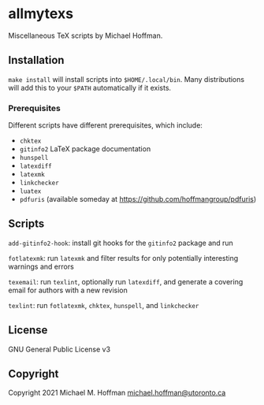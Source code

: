 # allmytexs

Miscellaneous TeX scripts by Michael Hoffman.

## Installation

`make install` will install scripts into `$HOME/.local/bin`. Many distributions will add this to your `$PATH` automatically if it exists.

### Prerequisites

Different scripts have different prerequisites, which include:

- `chktex`
- `gitinfo2` LaTeX package documentation
- `hunspell`
- `latexdiff`
- `latexmk`
- `linkchecker`
- `luatex`
- `pdfuris` (available someday at https://github.com/hoffmangroup/pdfuris)

## Scripts

`add-gitinfo2-hook`: install git hooks for the `gitinfo2` package and run

`fotlatexmk`: run `latexmk` and filter results for only potentially interesting warnings and errors

`texemail`: run `texlint`, optionally run `latexdiff`, and generate a covering email for authors with a new revision

`texlint`: run `fotlatexmk`, `chktex`, `hunspell`, and `linkchecker`

## License

GNU General Public License v3

## Copyright

Copyright 2021 Michael M. Hoffman <michael.hoffman@utoronto.ca>
